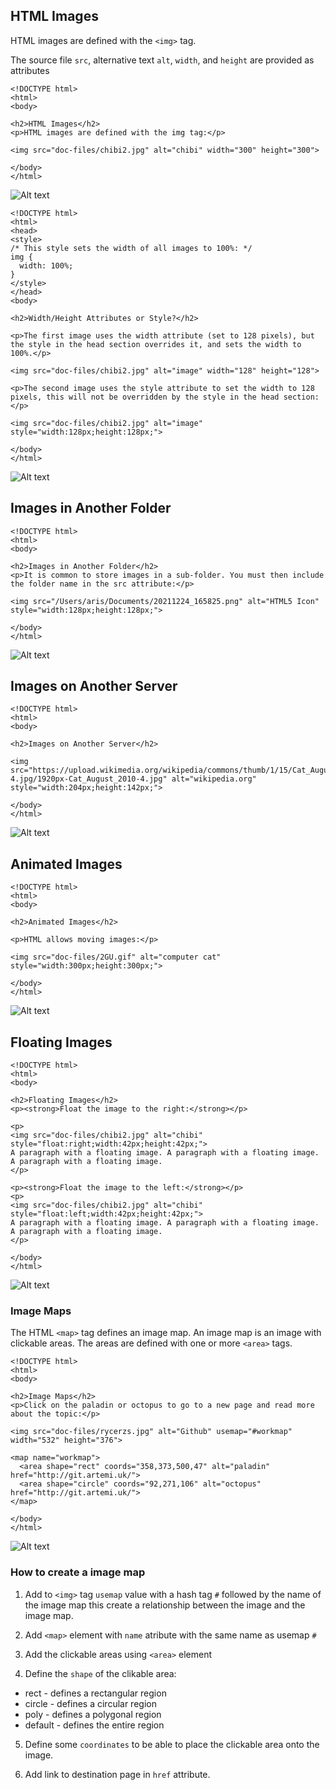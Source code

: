 ## HTML Images

HTML images are defined with the `<img>` tag.

The source file `src`, alternative text `alt`, `width`, and `height` are provided as attributes

```
<!DOCTYPE html>
<html>
<body>

<h2>HTML Images</h2>
<p>HTML images are defined with the img tag:</p>

<img src="doc-files/chibi2.jpg" alt="chibi" width="300" height="300">

</body>
</html>
```
![Alt text](<doc-files/Screenshot 2023-10-03 at 14.13.47.png>)


```
<!DOCTYPE html>
<html>
<head>
<style>
/* This style sets the width of all images to 100%: */
img {
  width: 100%;
}
</style>
</head>
<body>

<h2>Width/Height Attributes or Style?</h2>

<p>The first image uses the width attribute (set to 128 pixels), but the style in the head section overrides it, and sets the width to 100%.</p>

<img src="doc-files/chibi2.jpg" alt="image" width="128" height="128">

<p>The second image uses the style attribute to set the width to 128 pixels, this will not be overridden by the style in the head section:</p>

<img src="doc-files/chibi2.jpg" alt="image" style="width:128px;height:128px;">

</body>
</html>
```

![Alt text](<doc-files/Screenshot 2023-10-03 at 14.12.01.png>)

## Images in Another Folder

```
<!DOCTYPE html>
<html>
<body>

<h2>Images in Another Folder</h2>
<p>It is common to store images in a sub-folder. You must then include the folder name in the src attribute:</p>

<img src="/Users/aris/Documents/20211224_165825.png" alt="HTML5 Icon" style="width:128px;height:128px;">

</body>
</html>
```
![Alt text](<doc-files/Screenshot 2023-10-03 at 14.09.53.png>)

## Images on Another Server

```
<!DOCTYPE html>
<html>
<body>

<h2>Images on Another Server</h2>

<img src="https://upload.wikimedia.org/wikipedia/commons/thumb/1/15/Cat_August_2010-4.jpg/1920px-Cat_August_2010-4.jpg" alt="wikipedia.org" style="width:204px;height:142px;">

</body>
</html>
```
![Alt text](<doc-files/Screenshot 2023-10-03 at 11.49.29.png>)

## Animated Images

```
<!DOCTYPE html>
<html>
<body>

<h2>Animated Images</h2>

<p>HTML allows moving images:</p>

<img src="doc-files/2GU.gif" alt="computer cat" style="width:300px;height:300px;">

</body>
</html>
```
![Alt text](<doc-files/Screenshot 2023-10-03 at 11.56.20.png>)

## Floating Images

```
<!DOCTYPE html>
<html>
<body>

<h2>Floating Images</h2>
<p><strong>Float the image to the right:</strong></p>

<p>
<img src="doc-files/chibi2.jpg" alt="chibi" style="float:right;width:42px;height:42px;">
A paragraph with a floating image. A paragraph with a floating image. A paragraph with a floating image.
</p>

<p><strong>Float the image to the left:</strong></p>
<p>
<img src="doc-files/chibi2.jpg" alt="chibi" style="float:left;width:42px;height:42px;">
A paragraph with a floating image. A paragraph with a floating image. A paragraph with a floating image.  
</p>

</body>
</html>
```
![Alt text](<doc-files/Screenshot 2023-10-03 at 14.06.39.png>)

### Image Maps

The HTML `<map>` tag defines an image map. An image map is an image with clickable areas. The areas are defined with one or more `<area>` tags.


```
<!DOCTYPE html>
<html>
<body>

<h2>Image Maps</h2>
<p>Click on the paladin or octopus to go to a new page and read more about the topic:</p>

<img src="doc-files/rycerzs.jpg" alt="Github" usemap="#workmap" width="532" height="376">

<map name="workmap">
  <area shape="rect" coords="358,373,500,47" alt="paladin" href="http://git.artemi.uk/">
  <area shape="circle" coords="92,271,106" alt="octopus" href="http://git.artemi.uk/">
</map>

</body>
</html>
```

![Alt text](<doc-files/Screenshot 2023-10-03 at 15.43.25.png>)



### How to create a image map

1. Add to `<img>` tag `usemap`  value with a hash tag `#` followed by the name of the image map this create a relationship between the image and the image map.

2. Add `<map>` element with `name` atribute with the same name as usemap `#`

3. Add the clickable areas using `<area>` element 

4. Define the `shape` of the clikable area: 
- rect - defines a rectangular region
- circle - defines a circular region
- poly - defines a polygonal region
- default - defines the entire region

5. Define some `coordinates` to be able to place the clickable area onto the image. 

6. Add link to destination page in `href` attribute.




